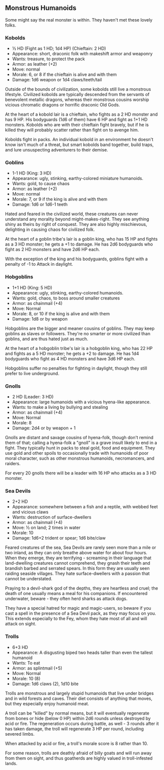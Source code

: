 ## Monstrous Humanoids

Some might say the real monster is within. They haven't met these lovely folks.

### Kobolds

- ½ HD (Fight as 1 HD; 1d4 HP) (Chieftain: 2 HD)
- Appearance: short, draconic folk with makeshift armor and weaponry
- Wants: treasure, to protect the pack
- Armor: as leather (+2)
- Move: normal
- Morale: 6, or 8 if the chieftain is alive and with them
- Damage: 1d6 weapon or 1d4 claws/teeth/tail

Outside of the bounds of civilization, some kobolds still live a monstrous
lifestyle. Civilized kobolds are typically descended from the servants of
benevolent metallic dragons, whereas their monstrous cousins worship vicious
chromatic dragons or horrific draconic Old Gods.

At the heart of a kobold lair is a chieftain, who fights as a 2 HD monster and
has 9 HP. His bodyguards (1d6 of them) have 6 HP and fight as 1+1 HD monsters.
Kobolds who are with their chieftain fight bravely, but if he is killed they
will probably scatter rather than fight on to avenge him.

Kobolds fight in packs. An individual kobold in an environment he doesn't know
isn't much of a threat, but smart kobolds band together, build traps, and lure
unsuspecting adventurers to their demise.

### Goblins

- 1-1 HD (King: 3 HD)
- Appearance: ugly, stinking, earthy-colored miniature humanoids.
- Wants: gold, to cause chaos
- Armor: as leather (+2)
- Move: normal
- Morale: 7, or 9 if the king is alive and with them
- Damage: 1d6 or 1d6-1 teeth

Hated and feared in the civilized world, these creatures can never understand
any morality beyond might-makes-right. They see anything shiny as theirs by
right of conquest. They are also highly mischievous, delighting in causing chaos
for civilized folk.

At the heart of a goblin tribe's lair is a goblin king, who has 15 HP and fights
as a 3 HD monster; he gets a +1 to damage. He has 2d6 bodyguards who fight as 2
HD monsters and have 2d6 HP each.

With the exception of the king and his bodyguards, goblins fight with a penalty
of -1 to Attack in daylight.

### Hobgoblins

- 1+1 HD (King: 5 HD)
- Appearance: ugly, stinking, earthy-colored humanoids.
- Wants: gold, chaos, to boss around smaller creatures
- Armor: as chainmail (+4)
- Move: Normal
- Morale: 8, or 10 if the king is alive and with them
- Damage: 1d8 or by weapon

Hobgoblins are the bigger and meaner cousins of goblins. They may keep goblins
as slaves or followers. They're no smarter or more civilized than goblins, and
are thus hated just as much.

At the heart of a hobgoblin tribe's lair is a hobgoblin king, who has 22 HP and
fights as a 5 HD monster; he gets a +2 to damage. He has 1d4 bodyguards who
fight as 4 HD monsters and have 3d6 HP each.

Hobgoblins suffer no penalties for fighting in daylight, though they still
prefer to live underground.

### Gnolls

- 2 HD (Leader: 3 HD)
- Appearance: large humanoids with a vicious hyena-like appearance.
- Wants: to make a living by bullying and stealing
- Armor: as chainmail (+4)
- Move: Normal
- Morale: 8
- Damage: 2d4 or by weapon + 1

Gnolls are distant and savage cousins of hyena-folk, though don't remind them of
that; calling a hyena-folk a "gnoll" is a grave insult likely to end in a fight.
They typically hunt in packs to steal gold, food and equipment. They use gold
and other spoils to occasionally trade with humanoids of poor moral character,
such as other monstrous humanoids, necromancers, and raiders.

For every 20 gnolls there will be a leader with 16 HP who attacks as a 3 HD
monster.

### Sea Devils

- 2+2 HD
- Appearance: somewhere between a fish and a reptile, with webbed feet and
  vicious claws
- Wants: destruction of surface-dwellers
- Armor: as chainmail (+4)
- Move: ½ on land; 2 times in water
- Morale: 10
- Damage: 1d6+2 trident or spear; 1d6 bite/claw

Feared creatures of the sea, Sea Devils are rarely seen more than a mile or two
inland, as they can only breathe above water for about four hours. When they
emerge, they are terrifying - screaming in their language that land-dwelling
creatures cannot comprehend, they gnash their teeth and brandish barbed and
serrated spears. In this form they are usually seen raiding seaside
villages. They hate surface-dwellers with a passion that cannot be understated.

Praying to a devil-shark god of the depths, they are heartless and cruel; the
death of one usually means a meal for his companions. If encountered underwater,
beware - they often herd sharks as attack dogs.

They have a special hatred for magic and magic-users, so beware if you cast a
spell in the presence of a Sea Devil pack, as they may focus on you. This extends
especially to the Fey, whom they hate most of all and will attack on sight.

### Trolls

- 6+3 HD
- Appearance: A disgusting biped two heads taller than even the tallest humanoid
- Wants: To eat
- Armor: as splintmail (+5)
- Move: Normal
- Morale: 10 (8)
- Damage: 1d6 claws (2), 1d10 bite

Trolls are monstrous and largely stupid humanoids that live under bridges and in
wild forests and caves. Their diet consists of anything that moves, but they
especially enjoy humanoid meat.

A troll can be "killed" by normal means, but it will eventually regenerate from
bones or hide (below 0 HP) within 2d6 rounds unless destroyed by acid or fire.
The regeneration occurs during battle, as well - 3 rounds after it has taken
damage, the troll will regenerate 3 HP per round, including severed limbs.

When attacked by acid or fire, a troll's morale score is 8 rather than 10.

For some reason, trolls are deathly afraid of billy goats and will run away from
them on sight, and thus goatherds are highly valued in troll-infested lands.
